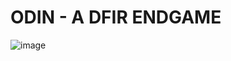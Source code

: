 # ODIN - A DFIR ENDGAME

![image](https://github.com/Worldsleaks/DFIR-Powershell/assets/99112106/c4eda171-6220-42cd-98e7-88859cb20b81)
